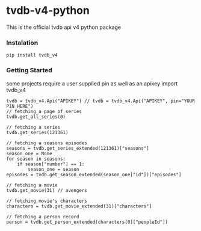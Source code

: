 # tvdb-v4-python
This is the official tvdb api v4 python package

### Instalation
    pip install tvdb_v4

### Getting Started
some projects require a user supplied pin as well as an apikey
    import tvdb_v4

    tvdb = tvdb_v4.Api("APIKEY") // tvdb = tvdb_v4.Api("APIKEY", pin="YOUR PIN HERE")
    // fetching a page of series
    tvdb.get_all_series(0)

    // fetching a series 
    tvdb.get_series(121361)

    // fetching a seasons episodes
    seasons = tvdb.get_series_extended(121361)["seasons"]
    season_one = None
    for season in seasons:
        if season["number"] == 1:
            season_one = season
    episodes = tvdb.get_season_extended(season_one["id"])["episodes"]

    // fetching a movie
    tvdb.get_movie(31) // avengers

    // fetching movie's characters
    characters = tvdb.get_movie_extended(31)["characters"]

    // fetching a person record
    person = tvdb.get_person_extended(characters[0]["peopleId"])


